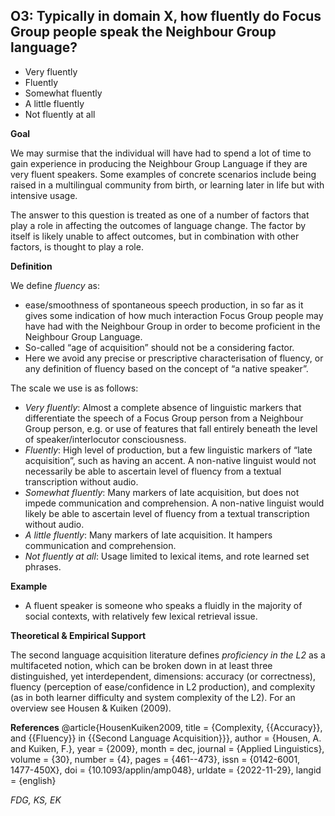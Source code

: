 
## O3: Typically in domain X, how fluently do Focus Group people speak the Neighbour Group language?

- Very fluently
- Fluently
- Somewhat fluently
- A little fluently
- Not fluently at all



**Goal**

We may surmise that the individual will have had to spend a lot of time to gain experience in producing the Neighbour Group Language if they are very fluent speakers. Some examples of concrete scenarios include being raised in a multilingual community from birth, or learning later in life but with intensive usage.



The answer to this question is treated as one of a number of factors that play a role in affecting the outcomes of language change. The factor by itself is likely unable to affect outcomes, but in combination with other factors, is thought to play a role.



**Definition**

We define *fluency* as:

- ease/smoothness of spontaneous speech production, in so far as it gives some indication of how much interaction Focus Group people may have had with the Neighbour Group in order to become proficient in the Neighbour Group Language.
- So-called “age of acquisition” should not be a considering factor.
- Here we avoid any precise or prescriptive characterisation of fluency, or any definition of fluency based on the concept of “a native speaker”.




The scale we use is as follows:

- *Very fluently*: Almost a complete absence of linguistic markers that differentiate the speech of a Focus Group person from a Neighbour Group person, e.g. or use of features that fall entirely beneath the level of speaker/interlocutor consciousness.
- *Fluently*: High level of production, but a few linguistic markers of “late acquisition”, such as having an accent. A non-native linguist would not necessarily be able to ascertain level of fluency from a textual transcription without audio.
- *Somewhat fluently*: Many markers of late acquisition, but does not impede communication and comprehension. A non-native linguist would likely be able to ascertain level of fluency from a textual transcription without audio.
- *A little fluently*: Many markers of late acquisition. It hampers communication and comprehension.
- *Not fluently at all*: Usage limited to lexical items, and rote learned set phrases.




**Example**

- A fluent speaker is someone who speaks a fluidly in the majority of social contexts, with relatively few lexical retrieval issue.




**Theoretical & Empirical Support**

The second language acquisition literature defines *proficiency in the L2* as a multifaceted notion, which can be broken down in at least three distinguished, yet interdependent, dimensions: accuracy (or correctness), fluency (perception of ease/confidence in L2 production), and complexity (as in both learner difficulty and system complexity of the L2). For an overview see Housen & Kuiken (2009).


**References**
@article{HousenKuiken2009,
  title = {Complexity, {{Accuracy}}, and {{Fluency}} in {{Second Language Acquisition}}},
  author = {Housen, A. and Kuiken, F.},
  year = {2009},
  month = dec,
  journal = {Applied Linguistics},
  volume = {30},
  number = {4},
  pages = {461--473},
  issn = {0142-6001, 1477-450X},
  doi = {10.1093/applin/amp048},
  urldate = {2022-11-29},
  langid = {english}



*FDG, KS, EK*
